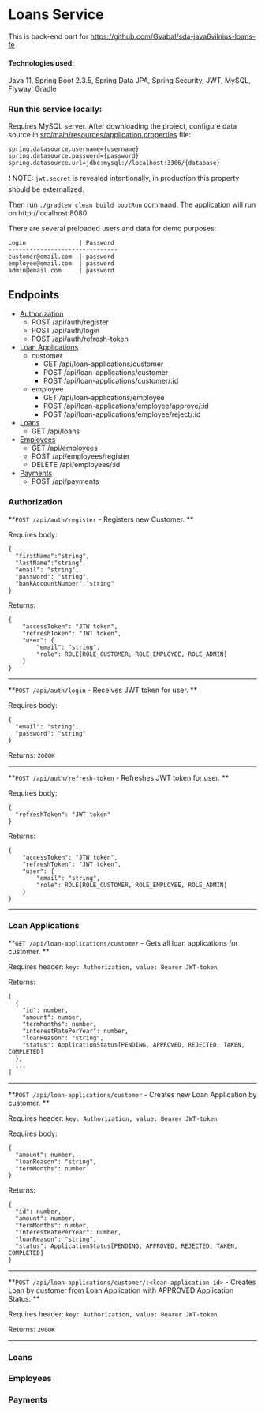 # Loans Service

This is back-end part for https://github.com/GVabal/sda-java6vilnius-loans-fe

#### Technologies used:

Java 11, Spring Boot 2.3.5, Spring Data JPA, Spring Security, JWT, MySQL, Flyway, Gradle

### Run this service locally:

Requires MySQL server. After downloading the project, configure data source in <a href="https://github.com/GVabal/sda-java6vilnius-loans-be/blob/master/src/main/resources/application.properties">src/main/resources/application.properties</a> file:
```
spring.datasource.username={username}
spring.datasource.password={password}
spring.datasource.url=jdbc:mysql://localhost:3306/{database}
```

:exclamation: NOTE: `jwt.secret` is revealed intentionally, in production this property should be externalized.

Then run `./gradlew clean build bootRun` command. The application will run on http://localhost:8080.

There are several preloaded users and data for demo purposes:

```
Login               | Password
-------------------------------
customer@email.com  | password
employee@email.com  | password
admin@email.com     | password
```

## Endpoints
* [Authorization](#authorization)
  * POST /api/auth/register
  * POST /api/auth/login
  * POST /api/auth/refresh-token
* [Loan Applications](#loan-applications)
  * customer
    * GET /api/loan-applications/customer
    * POST /api/loan-applications/customer
    * POST /api/loan-applications/customer/:id
  * employee
    * GET /api/loan-applications/employee
    * POST /api/loan-applications/employee/approve/:id
    * POST /api/loan-applications/employee/reject/:id
* [Loans](#loans)
  * GET /api/loans
* [Employees](#employees)
  * GET /api/employees
  * POST /api/employees/register
  * DELETE /api/employees/:id
* [Payments](#payments)
  * POST /api/payments


### Authorization
**`POST /api/auth/register` - Registers new Customer. **

Requires body: 
```
{
  "firstName":"string",
  "lastName":"string",
  "email": "string",
  "password": "string",
  "bankAccountNumber":"string"
}
```
Returns:
```
{
    "accessToken": "JTW token",
    "refreshToken": "JWT token",
    "user": {
        "email": "string",
        "role": ROLE[ROLE_CUSTOMER, ROLE_EMPLOYEE, ROLE_ADMIN]
    }
}
```

----
**`POST /api/auth/login` - Receives JWT token for user. **

Requires body: 
```
{
  "email": "string",
  "password": "string"
}
```
Returns: `200OK`

----
**`POST /api/auth/refresh-token` - Refreshes JWT token for user. **

Requires body: 
```
{
  "refreshToken": "JWT token"
}
```
Returns:
```
{
    "accessToken": "JTW token",
    "refreshToken": "JWT token",
    "user": {
        "email": "string",
        "role": ROLE[ROLE_CUSTOMER, ROLE_EMPLOYEE, ROLE_ADMIN]
    }
}
```

----
### Loan Applications
**`GET /api/loan-applications/customer` - Gets all loan applications for customer. **

Requires header: `key: Authorization, value: Bearer JWT-token`

Returns:
```
[
  {
    "id": number,
    "amount": number,
    "termMonths": number,
    "interestRatePerYear": number,
    "loanReason": "string",
    "status": ApplicationStatus[PENDING, APPROVED, REJECTED, TAKEN, COMPLETED]
  },
  ...
]
```

----
**`POST /api/loan-applications/customer` - Creates new Loan Application by customer. **

Requires header: `key: Authorization, value: Bearer JWT-token`

Requires body:
```
{
  "amount": number,
  "loanReason": "string",
  "termMonths": number
}
```

Returns:
```
{
  "id": number,
  "amount": number,
  "termMonths": number,
  "interestRatePerYear": number,
  "loanReason": "string",
  "status": ApplicationStatus[PENDING, APPROVED, REJECTED, TAKEN, COMPLETED]
}
```

----
**`POST /api/loan-applications/customer/:<loan-application-id>` - Creates Loan by customer from Loan Application with APPROVED Application Status. **

Requires header: `key: Authorization, value: Bearer JWT-token`

Returns: `200OK`

----
### Loans
### Employees
### Payments
